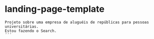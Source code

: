 # landing-page-template
```
Projeto sobre uma empresa de aluguéis de repúblicas para pessoas universitárias.
Estou fazendo o Search.
´´´